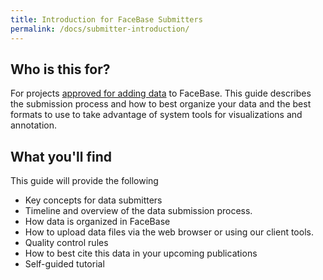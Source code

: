 ```yaml
---
title: Introduction for FaceBase Submitters
permalink: /docs/submitter-introduction/
---
```


## Who is this for?

For projects [approved for adding data](https://www.facebase.org/contributing/) to FaceBase. This guide describes the submission process and how to best organize your data and the best formats to use to take advantage of system tools for visualizations and annotation.

## What you'll find

This guide will provide the following

* Key concepts for data submitters
* Timeline and overview of the data submission process.
* How data is organized in FaceBase
* How to upload data files via the web browser or using our client tools.
* Quality control rules
* How to best cite this data in your upcoming publications
* Self-guided tutorial
